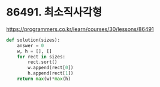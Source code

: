 # 86491. 최소직사각형

https://programmers.co.kr/learn/courses/30/lessons/86491

```python
def solution(sizes):
    answer = 0
    w, h = [], []
    for rect in sizes:
        rect.sort()
        w.append(rect[0])
        h.append(rect[1])
    return max(w)*max(h)
```
